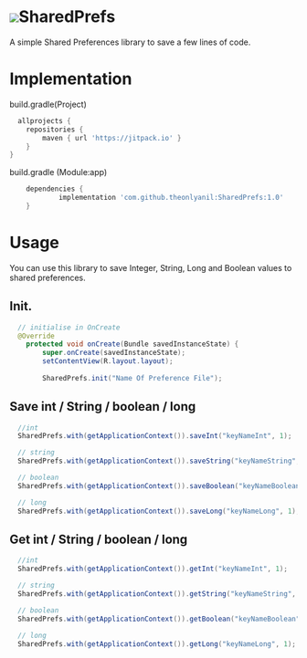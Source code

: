 [![](https://jitpack.io/v/theonlyanil/SharedPrefs.svg)](https://jitpack.io/#theonlyanil/SharedPrefs)SharedPrefs
===

A simple Shared Preferences library to save a few lines of code.


Implementation
===
build.gradle(Project)
```gradle
  allprojects {
    repositories {
        maven { url 'https://jitpack.io' }
    }
}
```

build.gradle (Module:app)
```gradle
	dependencies {
	        implementation 'com.github.theonlyanil:SharedPrefs:1.0'
	}
```


Usage
====

You can use this library to save Integer, String, Long and Boolean values to shared preferences.

Init.
---
```java
  // initialise in OnCreate
  @Override
    protected void onCreate(Bundle savedInstanceState) {
        super.onCreate(savedInstanceState);
        setContentView(R.layout.layout);
        
        SharedPrefs.init("Name Of Preference File");
```        

Save int / String / boolean / long
---

```java
  //int
  SharedPrefs.with(getApplicationContext()).saveInt("keyNameInt", 1);

  // string
  SharedPrefs.with(getApplicationContext()).saveString("keyNameString", "Hello");

  // boolean
  SharedPrefs.with(getApplicationContext()).saveBoolean("keyNameBoolean", true);

  // long
  SharedPrefs.with(getApplicationContext()).saveLong("keyNameLong", 1);
```

Get int / String / boolean / long
---

```java
  //int
  SharedPrefs.with(getApplicationContext()).getInt("keyNameInt", 1);

  // string
  SharedPrefs.with(getApplicationContext()).getString("keyNameString", "Hello");

  // boolean
  SharedPrefs.with(getApplicationContext()).getBoolean("keyNameBoolean", true);

  // long
  SharedPrefs.with(getApplicationContext()).getLong("keyNameLong", 1);
```    
